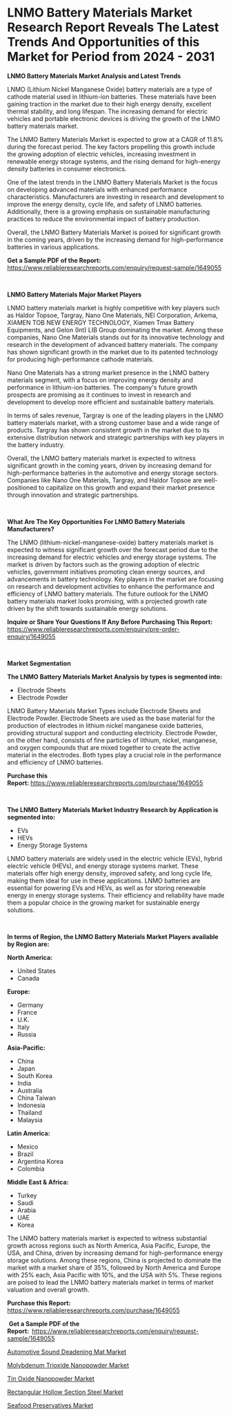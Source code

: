 <p><h1>LNMO Battery Materials Market Research Report Reveals The Latest Trends And Opportunities of this Market for Period from 2024 - 2031</h1></p><p><strong>LNMO Battery Materials Market Analysis and Latest Trends</strong></p>
<p><p>LNMO (Lithium Nickel Manganese Oxide) battery materials are a type of cathode material used in lithium-ion batteries. These materials have been gaining traction in the market due to their high energy density, excellent thermal stability, and long lifespan. The increasing demand for electric vehicles and portable electronic devices is driving the growth of the LNMO battery materials market.</p><p>The LNMO Battery Materials Market is expected to grow at a CAGR of 11.8% during the forecast period. The key factors propelling this growth include the growing adoption of electric vehicles, increasing investment in renewable energy storage systems, and the rising demand for high-energy density batteries in consumer electronics.</p><p>One of the latest trends in the LNMO Battery Materials Market is the focus on developing advanced materials with enhanced performance characteristics. Manufacturers are investing in research and development to improve the energy density, cycle life, and safety of LNMO batteries. Additionally, there is a growing emphasis on sustainable manufacturing practices to reduce the environmental impact of battery production.</p><p>Overall, the LNMO Battery Materials Market is poised for significant growth in the coming years, driven by the increasing demand for high-performance batteries in various applications.</p></p>
<p><strong>Get a Sample PDF of the Report:&nbsp;</strong> <a href="https://www.reliableresearchreports.com/enquiry/request-sample/1649055">https://www.reliableresearchreports.com/enquiry/request-sample/1649055</a></p>
<p>&nbsp;</p>
<p><strong>LNMO Battery Materials Major Market Players</strong></p>
<p><p>LNMO battery materials market is highly competitive with key players such as Haldor Topsoe, Targray, Nano One Materials, NEI Corporation, Arkema, XIAMEN TOB NEW ENERGY TECHNOLOGY, Xiamen Tmax Battery Equipments, and Gelon (Int) LIB Group dominating the market. Among these companies, Nano One Materials stands out for its innovative technology and research in the development of advanced battery materials. The company has shown significant growth in the market due to its patented technology for producing high-performance cathode materials.</p><p>Nano One Materials has a strong market presence in the LNMO battery materials segment, with a focus on improving energy density and performance in lithium-ion batteries. The company's future growth prospects are promising as it continues to invest in research and development to develop more efficient and sustainable battery materials.</p><p>In terms of sales revenue, Targray is one of the leading players in the LNMO battery materials market, with a strong customer base and a wide range of products. Targray has shown consistent growth in the market due to its extensive distribution network and strategic partnerships with key players in the battery industry.</p><p>Overall, the LNMO battery materials market is expected to witness significant growth in the coming years, driven by increasing demand for high-performance batteries in the automotive and energy storage sectors. Companies like Nano One Materials, Targray, and Haldor Topsoe are well-positioned to capitalize on this growth and expand their market presence through innovation and strategic partnerships.</p></p>
<p>&nbsp;</p>
<p><strong>What Are The Key Opportunities For LNMO Battery Materials Manufacturers?</strong></p>
<p><p>The LNMO (lithium-nickel-manganese-oxide) battery materials market is expected to witness significant growth over the forecast period due to the increasing demand for electric vehicles and energy storage systems. The market is driven by factors such as the growing adoption of electric vehicles, government initiatives promoting clean energy sources, and advancements in battery technology. Key players in the market are focusing on research and development activities to enhance the performance and efficiency of LNMO battery materials. The future outlook for the LNMO battery materials market looks promising, with a projected growth rate driven by the shift towards sustainable energy solutions.</p></p>
<p><strong>Inquire or Share Your Questions If Any Before Purchasing This Report:</strong> <a href="https://www.reliableresearchreports.com/enquiry/pre-order-enquiry/1649055">https://www.reliableresearchreports.com/enquiry/pre-order-enquiry/1649055</a></p>
<p>&nbsp;</p>
<p><strong>Market Segmentation</strong></p>
<p><strong>The LNMO Battery Materials Market Analysis by types is segmented into:</strong></p>
<p><ul><li>Electrode Sheets</li><li>Electrode Powder</li></ul></p>
<p><p>LNMO Battery Materials Market Types include Electrode Sheets and Electrode Powder. Electrode Sheets are used as the base material for the production of electrodes in lithium nickel manganese oxide batteries, providing structural support and conducting electricity. Electrode Powder, on the other hand, consists of fine particles of lithium, nickel, manganese, and oxygen compounds that are mixed together to create the active material in the electrodes. Both types play a crucial role in the performance and efficiency of LNMO batteries.</p></p>
<p><strong>Purchase this Report:&nbsp;</strong><a href="https://www.reliableresearchreports.com/purchase/1649055">https://www.reliableresearchreports.com/purchase/1649055</a></p>
<p>&nbsp;</p>
<p><strong>The LNMO Battery Materials Market Industry Research by Application is segmented into:</strong></p>
<p><ul><li>EVs</li><li>HEVs</li><li>Energy Storage Systems</li></ul></p>
<p><p>LNMO battery materials are widely used in the electric vehicle (EVs), hybrid electric vehicle (HEVs), and energy storage systems market. These materials offer high energy density, improved safety, and long cycle life, making them ideal for use in these applications. LNMO batteries are essential for powering EVs and HEVs, as well as for storing renewable energy in energy storage systems. Their efficiency and reliability have made them a popular choice in the growing market for sustainable energy solutions.</p></p>
<p>&nbsp;</p>
<p><strong>In terms of Region, the LNMO Battery Materials Market Players available by Region are:</strong></p>
<p>
    <p> <strong> North America: </strong>
        <ul>
            <li>United States</li>
            <li>Canada</li>
        </ul>
        </p> 
    <p> <strong> Europe: </strong>
        <ul>
            <li>Germany</li>
            <li>France</li>
            <li>U.K.</li>
            <li>Italy</li>
            <li>Russia</li>
        </ul>
        </p> 
    <p> <strong> Asia-Pacific: </strong>
        <ul>
            <li>China</li>
            <li>Japan</li>
            <li>South Korea</li>
            <li>India</li>
            <li>Australia</li>
            <li>China Taiwan</li>
            <li>Indonesia</li>
            <li>Thailand</li>
            <li>Malaysia</li>
        </ul>
        </p> 
    <p> <strong> Latin America: </strong>
        <ul>
            <li>Mexico</li>
            <li>Brazil</li>
            <li>Argentina Korea</li>
            <li>Colombia</li>
        </ul>
        </p> 
    <p> <strong> Middle East & Africa: </strong>
        <ul>
            <li>Turkey</li>
            <li>Saudi</li>
            <li>Arabia</li>
            <li>UAE</li>
            <li>Korea</li>
        </ul>
    </p>
    </p>
<p><p>The LNMO battery materials market is expected to witness substantial growth across regions such as North America, Asia Pacific, Europe, the USA, and China, driven by increasing demand for high-performance energy storage solutions. Among these regions, China is projected to dominate the market with a market share of 35%, followed by North America and Europe with 25% each, Asia Pacific with 10%, and the USA with 5%. These regions are poised to lead the LNMO battery materials market in terms of market valuation and overall growth.</p></p>
<p><strong>Purchase this Report: </strong><a href="https://www.reliableresearchreports.com/purchase/1649055">https://www.reliableresearchreports.com/purchase/1649055</a></p>
<p>&nbsp;<strong>Get a Sample PDF of the Report:&nbsp;&nbsp;</strong><a href="https://www.reliableresearchreports.com/enquiry/request-sample/1649055">https://www.reliableresearchreports.com/enquiry/request-sample/1649055</a></p>
<p><strong></strong></p>
<p><p><a href="https://medium.com/@henryprice766/automotive-sound-deadening-mat-market-comprehensive-assessment-by-type-application-and-geography-3e85ad6c3ff6">Automotive Sound Deadening Mat Market</a></p><p><a href="https://medium.com/@bellabbott/molybdenum-trioxide-nanopowder-market-size-and-market-trends-complete-industry-overview-2024-to-534636acfcee">Molybdenum Trioxide Nanopowder Market</a></p><p><a href="https://medium.com/@bellabbott/tin-oxide-nanopowder-market-research-report-its-history-and-forecast-2024-to-2031-d3aa8cd5090d">Tin Oxide Nanopowder Market</a></p><p><a href="https://medium.com/@petrajones35/rectangular-hollow-section-steel-market-analysis-and-sze-forecasted-for-period-from-2024-to-2031-a9f8100ed10a">Rectangular Hollow Section Steel Market</a></p><p><a href="https://medium.com/@petrajones35/seafood-preservatives-market-size-market-outlook-and-market-forecast-2024-to-2031-d9bba804c55b">Seafood Preservatives Market</a></p></p>